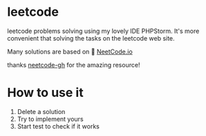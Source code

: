 # leetcode
leetcode problems solving using my lovely IDE PHPStorm.
It's more convenient that solving the tasks on the leetcode web site.

Many solutions are based on 🚀 [NeetCode.io](https://neetcode.io)

thanks [neetcode-gh](https://github.com/neetcode-gh) for the amazing resource!

# How to use it
1. Delete a solution
2. Try to implement yours
3. Start test to check if it works
